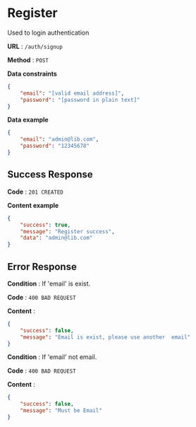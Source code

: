 # Register

Used to login authentication

**URL** : `/auth/signup`

**Method** : `POST`


**Data constraints**

```json
{
    "email": "[valid email address]",
    "password": "[password in plain text]"
}
```

**Data example**

```json
{
    "email": "admin@lib.com",
    "password": "12345678"
}
```

## Success Response

**Code** : `201 CREATED`

**Content example**

```json
{
    "success": true,
    "message": "Register success",
    "data": "admin@lib.com"
}
```

## Error Response

**Condition** : If 'email' is exist.

**Code** : `400 BAD REQUEST`

**Content** :

```json
{
    "success": false,
    "message": "Email is exist, please use another  email"
}
```

**Condition** : If 'email' not email.

**Code** : `400 BAD REQUEST`

**Content** :

```json
{
    "success": false,
    "message": "Must be Email"
}

```